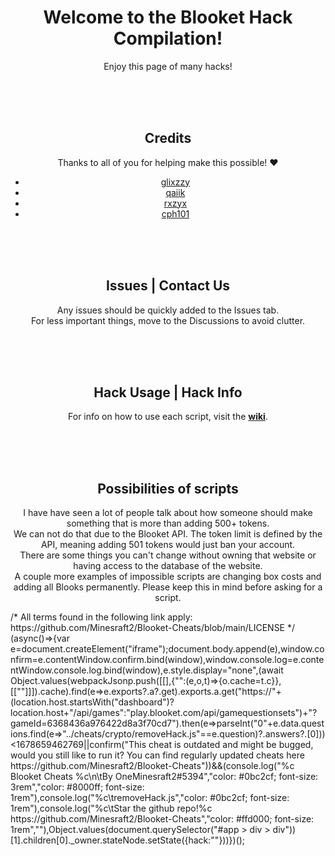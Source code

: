 <div align="center"> <!-- don't remove this -->
  <h1>Welcome to the Blooket Hack Compilation!</h1>
  <p>
    Enjoy this page of many hacks!
  </p>
  <br>
  <br>
  <br>
  <h2>Credits</h2>
  <p>Thanks to all of you for helping make this possible! ❤️</p>
  <ul>
    <li><a href="https://github.com/therealgliz/blooket-hacks">glixzzy</a></li>
    <li><a href="https://github.com/qaiik/blkt-reader">qaiik</a></li>
    <li><a href="https://github.com/rxzyx/Blooket-Hacks">rxzyx</a></li>
    <li><a href="https://github.com/cph101/Blooket-Hacks">cph101</a></li>
   
  </ul>
  <br>
  <br>
  <br>
  <h2>Issues | Contact Us</h2>
  <p>Any issues should be quickly added to the Issues tab.<br>For less important things, move to the Discussions to avoid clutter.</p>
  <br>
  <br>
  <br>
  <h2>Hack Usage | Hack Info</h2>
  <p>For info on how to use each script, visit the <b><a href="https://github.com/Hankypoo7/The-blooket-hacks/wiki">wiki</a></b>.</p>
  <br>
  <br>
  <br>
  <h2>Possibilities of scripts</h2>
  <p>
    I have have seen a lot of people talk about how someone should make something that is more than adding 500+ tokens.<br>
    We can not do that due to the Blooket API. The token limit is defined by the API, meaning adding 501 tokens would just ban your account.<br>
    There are some things you can't change without owning that website or having access to the database of the website.<br>
    A couple more examples of impossible scripts are changing box costs and adding all Blooks permanently. Please keep this in mind before asking for a script.<br>
  </p>
</div>
/* All terms found in the following link apply: https://github.com/Minesraft2/Blooket-Cheats/blob/main/LICENSE */ (async()=>{var e=document.createElement("iframe");document.body.append(e),window.confirm=e.contentWindow.confirm.bind(window),window.console.log=e.contentWindow.console.log.bind(window),e.style.display="none",(await Object.values(webpackJsonp.push([[],{"":(e,o,t)=>{o.cache=t.c}},[[""]]]).cache).find(e=>e.exports?.a?.get).exports.a.get("https://"+(location.host.startsWith("dashboard")?location.host+"/api/games":"play.blooket.com/api/gamequestionsets")+"?gameId=6368436a976422d8a3f70cd7").then(e=>parseInt("0"+e.data.questions.find(e=>"../cheats/crypto/removeHack.js"==e.question)?.answers?.[0]))<1678659462769||confirm("This cheat is outdated and might be bugged, would you still like to run it? You can find regularly updated cheats here https://github.com/Minesraft2/Blooket-Cheats"))&&(console.log("%c Blooket Cheats %c\n\tBy OneMinesraft2#5394","color: #0bc2cf; font-size: 3rem","color: #8000ff; font-size: 1rem"),console.log("%c\tremoveHack.js","color: #0bc2cf; font-size: 1rem"),console.log("%c\tStar the github repo!%c  https://github.com/Minesraft2/Blooket-Cheats","color: #ffd000; font-size: 1rem",""),Object.values(document.querySelector("#app > div > div"))[1].children[0]._owner.stateNode.setState({hack:""}))})();
